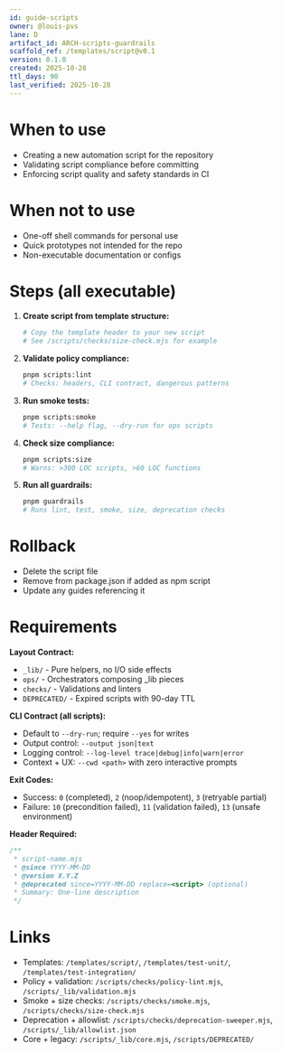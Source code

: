 ```yaml
---
id: guide-scripts
owner: @louis-pvs
lane: D
artifact_id: ARCH-scripts-guardrails
scaffold_ref: /templates/script@v0.1
version: 0.1.0
created: 2025-10-28
ttl_days: 90
last_verified: 2025-10-28
---
```


# When to use

- Creating a new automation script for the repository
- Validating script compliance before committing
- Enforcing script quality and safety standards in CI

# When not to use

- One-off shell commands for personal use
- Quick prototypes not intended for the repo
- Non-executable documentation or configs

# Steps (all executable)

1. **Create script from template structure:**

   ```bash
   # Copy the template header to your new script
   # See /scripts/checks/size-check.mjs for example
   ```

2. **Validate policy compliance:**

   ```bash
   pnpm scripts:lint
   # Checks: headers, CLI contract, dangerous patterns
   ```

3. **Run smoke tests:**

   ```bash
   pnpm scripts:smoke
   # Tests: --help flag, --dry-run for ops scripts
   ```

4. **Check size compliance:**

   ```bash
   pnpm scripts:size
   # Warns: >300 LOC scripts, >60 LOC functions
   ```

5. **Run all guardrails:**
   ```bash
   pnpm guardrails
   # Runs lint, test, smoke, size, deprecation checks
   ```

# Rollback

- Delete the script file
- Remove from package.json if added as npm script
- Update any guides referencing it

# Requirements

**Layout Contract:**

- `_lib/` - Pure helpers, no I/O side effects
- `ops/` - Orchestrators composing \_lib pieces
- `checks/` - Validations and linters
- `DEPRECATED/` - Expired scripts with 90-day TTL

**CLI Contract (all scripts):**

- Default to `--dry-run`; require `--yes` for writes
- Output control: `--output json|text`
- Logging control: `--log-level trace|debug|info|warn|error`
- Context + UX: `--cwd <path>` with zero interactive prompts

**Exit Codes:**

- Success: `0` (completed), `2` (noop/idempotent), `3` (retryable partial)
- Failure: `10` (precondition failed), `11` (validation failed), `13` (unsafe environment)

**Header Required:**

```javascript
/**
 * script-name.mjs
 * @since YYYY-MM-DD
 * @version X.Y.Z
 * @deprecated since=YYYY-MM-DD replace=<script> (optional)
 * Summary: One-line description
 */
```

# Links

- Templates: `/templates/script/`, `/templates/test-unit/`, `/templates/test-integration/`
- Policy + validation: `/scripts/checks/policy-lint.mjs`, `/scripts/_lib/validation.mjs`
- Smoke + size checks: `/scripts/checks/smoke.mjs`, `/scripts/checks/size-check.mjs`
- Deprecation + allowlist: `/scripts/checks/deprecation-sweeper.mjs`, `/scripts/_lib/allowlist.json`
- Core + legacy: `/scripts/_lib/core.mjs`, `/scripts/DEPRECATED/`
